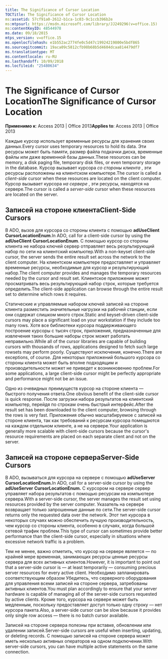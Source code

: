 ```yaml
---
title: The Significance of Cursor Location
TOCTitle: The Significance of Cursor Location
ms:assetid: 57cf91a0-2612-b1ca-1c03-9c1ccb396b2e
ms:mtpsurl: https://msdn.microsoft.com/library/JJ249296(v=office.15)
ms:contentKeyID: 48544978
ms.date: 09/18/2015
mtps_version: v=office.15
ms.openlocfilehash: e1b552ac2774fe0c5d47c19924219800e5bdf865
ms.sourcegitcommit: 19aca09c5812cfb98b68b5d4604dcaa814479df7
ms.translationtype: MT
ms.contentlocale: ru-RU
ms.lasthandoff: 10/09/2018
ms.locfileid: "25480634"
---
```

# <a name="the-significance-of-cursor-location"></a><span data-ttu-id="57f81-102">The Significance of Cursor Location</span><span class="sxs-lookup"><span data-stu-id="57f81-102">The Significance of Cursor Location</span></span>


<span data-ttu-id="57f81-103">**Применимо к**: Access 2013 | Office 2013</span><span class="sxs-lookup"><span data-stu-id="57f81-103">**Applies to**: Access 2013 | Office 2013</span></span>

<span data-ttu-id="57f81-104">Каждые курсор использует временные ресурсы для хранения своих данных.</span><span class="sxs-lookup"><span data-stu-id="57f81-104">Every cursor uses temporary resources to hold its data.</span></span> <span data-ttu-id="57f81-105">Эти ресурсы может быть памяти, размер файла подкачки диска, временные файлы или даже временной базы данных.</span><span class="sxs-lookup"><span data-stu-id="57f81-105">These resources can be memory, a disk paging file, temporary disk files, or even temporary storage in the database.</span></span> <span data-ttu-id="57f81-106">Курсор вызывает курсора *со стороны клиента* , эти ресурсы расположены на клиентском компьютере.</span><span class="sxs-lookup"><span data-stu-id="57f81-106">The cursor is called a *client-side* cursor when these resources are located on the client computer.</span></span> <span data-ttu-id="57f81-107">Курсор вызывает курсора *на сервере* , эти ресурсы, находятся на сервере.</span><span class="sxs-lookup"><span data-stu-id="57f81-107">The cursor is called a *server-side* cursor when these resources are located on the server.</span></span>

## <a name="client-side-cursors"></a><span data-ttu-id="57f81-108">Записей на стороне клиента</span><span class="sxs-lookup"><span data-stu-id="57f81-108">Client-Side Cursors</span></span>

<span data-ttu-id="57f81-109">В ADO, вызов для курсора со стороны клиента с помощью **adUseClient** **CursorLocationEnum**.</span><span class="sxs-lookup"><span data-stu-id="57f81-109">In ADO, call for a client-side cursor by using the **adUseClient** **CursorLocationEnum**.</span></span> <span data-ttu-id="57f81-110">С помощью курсор со стороны клиента не набора ключей сервер отправляет весь результирующий набор по сети на клиентский компьютер.</span><span class="sxs-lookup"><span data-stu-id="57f81-110">With a non-keyset client-side cursor, the server sends the entire result set across the network to the client computer.</span></span> <span data-ttu-id="57f81-111">На клиентском компьютере предоставляет и управляет временные ресурсы, необходимые для курсор и результирующий набор.</span><span class="sxs-lookup"><span data-stu-id="57f81-111">The client computer provides and manages the temporary resources needed by the cursor and result set.</span></span> <span data-ttu-id="57f81-112">Клиентское приложение может просматривать весь результирующий набор строк, которые требуется определить.</span><span class="sxs-lookup"><span data-stu-id="57f81-112">The client-side application can browse through the entire result set to determine which rows it requires.</span></span>

<span data-ttu-id="57f81-113">Статические и управляемые набором ключей записей на стороне клиента разместить значительные нагрузки на рабочей станции, если они содержат слишком много строк.</span><span class="sxs-lookup"><span data-stu-id="57f81-113">Static and keyset-driven client-side cursors may place a significant load on your workstation if they include too many rows.</span></span> <span data-ttu-id="57f81-114">Хотя все библиотеки курсора поддерживающего построение курсоры с тысяч строк, приложения, предназначенные для извлечения таких большие наборы строк может работать неправильно.</span><span class="sxs-lookup"><span data-stu-id="57f81-114">While all of the cursor libraries are capable of building cursors with thousands of rows, applications designed to fetch such large rowsets may perform poorly.</span></span> <span data-ttu-id="57f81-115">Существуют исключения, конечно.</span><span class="sxs-lookup"><span data-stu-id="57f81-115">There are exceptions, of course.</span></span> <span data-ttu-id="57f81-116">Для некоторых приложений большого курсора со стороны клиента может быть вполне подходящим и производительности может не приведет к возникновению проблем.</span><span class="sxs-lookup"><span data-stu-id="57f81-116">For some applications, a large client-side cursor might be perfectly appropriate and performance might not be an issue.</span></span>

<span data-ttu-id="57f81-117">Одно из очевидных преимуществ курсор на стороне клиента — быстрого получения ответа.</span><span class="sxs-lookup"><span data-stu-id="57f81-117">One obvious benefit of the client-side cursor is quick response.</span></span> <span data-ttu-id="57f81-118">После загрузки набора результатов на клиентский компьютер, перейдя по строкам очень быстрый интерфейс.</span><span class="sxs-lookup"><span data-stu-id="57f81-118">After the result set has been downloaded to the client computer, browsing through the rows is very fast.</span></span> <span data-ttu-id="57f81-119">Приложения обычно масштабируемое с записей на стороне клиента, так как требований к ресурсам курсора помещаются на каждом отдельном клиенте, а не на сервере.</span><span class="sxs-lookup"><span data-stu-id="57f81-119">Your application is generally more scalable with client-side cursors because the cursor's resource requirements are placed on each separate client and not on the server.</span></span>

## <a name="server-side-cursors"></a><span data-ttu-id="57f81-120">Записей на стороне сервера</span><span class="sxs-lookup"><span data-stu-id="57f81-120">Server-Side Cursors</span></span>

<span data-ttu-id="57f81-121">В ADO, вызываться для курсора на сервере с помощью **adUseServer** **CursorLocationEnum.**</span><span class="sxs-lookup"><span data-stu-id="57f81-121">In ADO, call for a server-side cursor by using the **adUseServer** **CursorLocationEnum.**</span></span> <span data-ttu-id="57f81-122">С курсором на сервере сервер управляет набора результатов с помощью ресурсам на компьютере сервера.</span><span class="sxs-lookup"><span data-stu-id="57f81-122">With a server-side cursor, the server manages the result set using resources provided by the server computer.</span></span> <span data-ttu-id="57f81-123">Указатель на сервере возвращает только запрошенные данные по сети.</span><span class="sxs-lookup"><span data-stu-id="57f81-123">The server-side cursor returns only the requested data over the network.</span></span> <span data-ttu-id="57f81-124">Этот тип курсора в некоторых случаях можно обеспечить лучшую производительность, чем курсор со стороны клиента, особенно в случаях, когда большой сетевой трафик проблем.</span><span class="sxs-lookup"><span data-stu-id="57f81-124">This type of cursor can sometimes provide better performance than the client-side cursor, especially in situations where excessive network traffic is a problem.</span></span>

<span data-ttu-id="57f81-125">Тем не менее, важно отметить, что курсор на сервере является — по крайней мере временная, занимающих ресурсы ценные ресурсы сервера для всех активных клиентов.</span><span class="sxs-lookup"><span data-stu-id="57f81-125">However, it is important to point out that a server-side cursor is — at least temporarily — consuming precious server resources for every active client.</span></span> <span data-ttu-id="57f81-126">Необходимо запланировать соответствующим образом Убедитесь, что серверного оборудования для управления всеми записей на стороне сервера, затребованы активных клиентов.</span><span class="sxs-lookup"><span data-stu-id="57f81-126">You must plan accordingly to ensure that your server hardware is capable of managing all of the server-side cursors requested by active clients.</span></span> <span data-ttu-id="57f81-127">Кроме того, курсора на сервере может быть медленным, поскольку предоставляет доступ только одну строку — нет курсора пакета.</span><span class="sxs-lookup"><span data-stu-id="57f81-127">Also, a server-side cursor can be slow because it provides only single row access — there is no batch cursor available.</span></span>

<span data-ttu-id="57f81-128">Записей на стороне сервера полезны при вставке, обновлении или удалении записей.</span><span class="sxs-lookup"><span data-stu-id="57f81-128">Server-side cursors are useful when inserting, updating, or deleting records.</span></span> <span data-ttu-id="57f81-129">С помощью записей на стороне сервера может иметь несколько активных операторов на одном подключении.</span><span class="sxs-lookup"><span data-stu-id="57f81-129">With server-side cursors, you can have multiple active statements on the same connection.</span></span>

